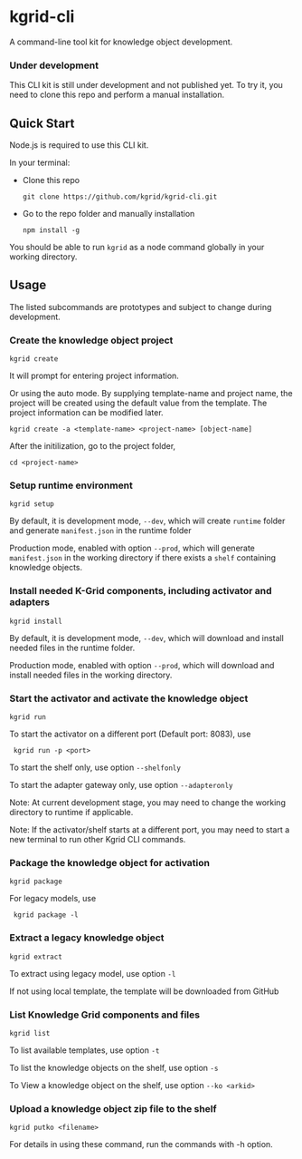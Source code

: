 # kgrid-cli

A command-line tool kit for knowledge object development.

### Under development

This CLI kit is still under development and not published yet. To try it, you need to clone this repo and perform a manual installation.

## Quick Start

Node.js is required to use this CLI kit.

In your terminal:
- Clone this repo

    ```git clone https://github.com/kgrid/kgrid-cli.git```

- Go to the repo folder and manually installation

    ```npm install -g```

You should be able to run `kgrid` as a node command globally in your working directory.

## Usage

The listed subcommands are prototypes and subject to change during development.


### Create the knowledge object project

`kgrid create `

It will prompt for entering project information.

Or using the auto mode. By supplying template-name and project name, the project will be created using the default value from the template. The project information can be modified later.

`kgrid create -a <template-name> <project-name> [object-name]`

After the initilization, go to the project folder,

`cd <project-name>`



### Setup runtime environment

``` kgrid setup ```

By default, it is development mode, `--dev`, which will create `runtime` folder and generate `manifest.json` in the runtime folder

Production mode, enabled with option `--prod`, which will generate `manifest.json` in the working directory if there exists a `shelf` containing knowledge objects.



### Install needed K-Grid components, including activator and adapters

``` kgrid install ```

By default, it is development mode, `--dev`, which will download and install needed files in the runtime folder.

Production mode, enabled with option `--prod`, which will download and install needed files in the working directory.



### Start the activator and activate the knowledge object

``` kgrid run ```

To start the activator on a different port (Default port: 8083), use

``` kgrid run -p <port>```

To start the shelf only, use option `--shelfonly`

To start the adapter gateway only, use option `--adapteronly`

Note: At current development stage, you may need to change the working directory to runtime if applicable.

Note: If the activator/shelf starts at a different port, you may need to start a new terminal to run other Kgrid CLI commands.



### Package the knowledge object for activation

``` kgrid package ```

For legacy models, use

``` kgrid package -l```



### Extract a legacy knowledge object

``` kgrid extract ```

To extract using legacy model, use option `-l`

If not using local template, the template will be downloaded from GitHub




### List Knowledge Grid components and files

``` kgrid list ```

To list available templates, use option `-t`

To list  the knowledge objects on the shelf, use option `-s`

To View a knowledge object on the shelf, use option `--ko <arkid>`




### Upload a knowledge object zip file to the shelf

``` kgrid putko <filename> ```


For details in using these command, run the commands with -h option.
